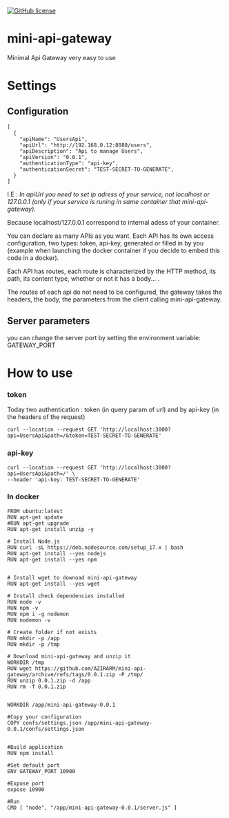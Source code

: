 [![GitHub license](https://img.shields.io/github/license/Naereen/StrapDown.js.svg)](./license.md)

# mini-api-gateway
Minimal Api Gateway very easy to use

# Settings
## Configuration
```
[
  {
    "apiName": "UsersApi",
    "apiUrl": "http://192.168.0.12:8080/users",
    "apiDescription": "Api to manage Users",
    "apiVersion": "0.0.1",
    "authenticationType": "api-key",
    "authenticationSecret": "TEST-SECRET-TO-GENERATE",
  }
]

```

I.E : <i>In apiUrl you need to set ip adress of your service, not localhost or 127.0.0.1 (only if your service is runing in same container that mini-api-gateway).</i>

Because localhost/127.0.0.1 correspond to internal adess of your container.


You can declare as many APIs as you want.
Each API has its own access configuration, two types: token, api-key, generated or filled in by you (example when launching the docker container if you decide to embed this code in a docker).

Each API has routes, each route is characterized by the HTTP method, its path, its content type, whether or not it has a body... .

The routes of each api do not need to be configured, the gateway takes the headers, the body, the parameters from the client calling mini-api-gateway.

## Server parameters
you can change the server port by setting the environment variable: GATEWAY_PORT

# How to use

### token

Today two authentication : token (in query param of url) and by api-key (in the headers of the request)

```
curl --location --request GET 'http://localhost:3000?api=UsersApi&path=/&token=TEST-SECRET-TO-GENERATE'
```

### api-key
```
curl --location --request GET 'http://localhost:3000?api=UsersApi&path=/' \
--header 'api-key: TEST-SECRET-TO-GENERATE'
```

### In docker
```
FROM ubuntu:latest
RUN apt-get update
#RUN apt-get upgrade
RUN apt-get install unzip -y

# Install Node.js
RUN curl -sL https://deb.nodesource.com/setup_17.x | bash
RUN apt-get install --yes nodejs
RUN apt-get install --yes npm


# Install wget to downoad mini-api-gateway
RUN apt-get install --yes wget

# Install check dependencies installed
RUN node -v
RUN npm -v
RUN npm i -g nodemon
RUN nodemon -v

# Create folder if not exists
RUN mkdir -p /app
RUN mkdir -p /tmp

# Download mini-api-gateway and unzip it
WORKDIR /tmp
RUN wget https://github.com/AZIRARM/mini-api-gateway/archive/refs/tags/0.0.1.zip -P /tmp/
RUN unzip 0.0.1.zip -d /app
RUN rm -f 0.0.1.zip


WORKDIR /app/mini-api-gateway-0.0.1

#Copy your configuration
COPY confs/settings.json /app/mini-api-gateway-0.0.1/confs/settings.json


#Build application
RUN npm install

#Set default port
ENV GATEWAY_PORT 10900

#Expose port
expose 10900

#Run
CMD [ "node", "/app/mini-api-gateway-0.0.1/server.js" ]

```
